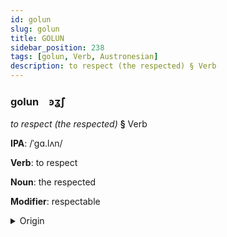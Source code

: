 ```yaml
---
id: golun
slug: golun
title: GOLUN
sidebar_position: 238
tags: [golun, Verb, Austronesian]
description: to respect (the respected) § Verb
---
```


### golun&emsp;<span kind="abugida">ꜿʓ̃ʃ</span>

*to respect (the respected)* **§** Verb

**IPA**: /ˈgɑ.lʌn/

**Verb**: to respect

**Noun**: the respected

**Modifier**: respectable

<details>
    <summary>Origin</summary>
    Tagalog galang [ˈɡa.lɐŋ]<br/>
    <em>Austronesian Language Family</em>
</details>